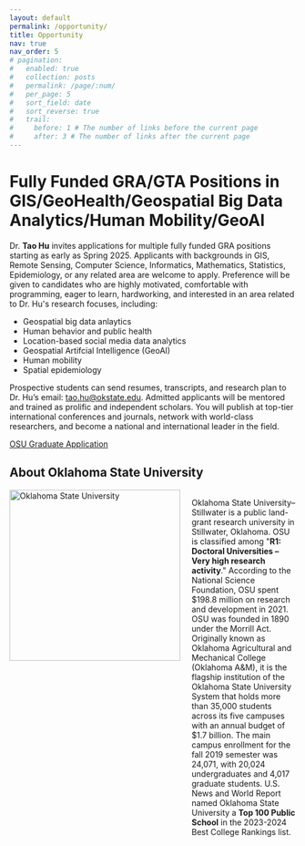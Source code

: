 ```yaml
---
layout: default
permalink: /opportunity/
title: Opportunity
nav: true
nav_order: 5
# pagination:
#   enabled: true
#   collection: posts
#   permalink: /page/:num/
#   per_page: 5
#   sort_field: date
#   sort_reverse: true
#   trail:
#     before: 1 # The number of links before the current page
#     after: 3 # The number of links after the current page
---
```


# Fully Funded GRA/GTA Positions in GIS/GeoHealth/Geospatial Big Data Analytics/Human Mobility/GeoAI

Dr. **Tao Hu** invites applications for multiple fully funded GRA positions starting as early as Spring 2025. Applicants with backgrounds in GIS, Remote Sensing, Computer Science, Informatics, Mathematics, Statistics, Epidemiology, or any related area are welcome to apply. Preference will be given to candidates who are highly motivated, comfortable with programming, eager to learn, hardworking, and interested in an area related to Dr. Hu's research focuses, including:

- Geospatial big data anlaytics
- Human behavior and public health
- Location-based social media data analytics
- Geospatial Artifcial Intelligence (GeoAI)
- Human mobility
- Spatial epidemiology

Prospective students can send resumes, transcripts, and research plan to Dr. Hu’s email: [tao.hu@okstate.edu](mailto:tao.hu@okstate.edu). Admitted applicants will be mentored and trained as prolific and independent scholars. You will publish at top-tier international conferences and journals, network with world-class researchers, and become a national and international leader in the field.

[OSU Graduate Application](https://gradcollege.okstate.edu)

## About Oklahoma State University

<div style="display: flex;">
    <img src="https://images.sidearmdev.com/crop?url=https://dxbhsrqyrr690.cloudfront.net/sidearm.nextgen.sites/okstate.com/images/2019/6/12/fac_bps_19.jpg&width=300&height=200&type=webp" alt="Oklahoma State University" style="width: 300px; height: auto; margin-right: 20px;">
    <p>Oklahoma State University–Stillwater is a public land-grant research university in Stillwater, Oklahoma. OSU is classified among "<strong>R1: Doctoral Universities – Very high research activity</strong>." According to the National Science Foundation, OSU spent $198.8 million on research and development in 2021. OSU was founded in 1890 under the Morrill Act. Originally known as Oklahoma Agricultural and Mechanical College (Oklahoma A&M), it is the flagship institution of the Oklahoma State University System that holds more than 35,000 students across its five campuses with an annual budget of $1.7 billion. The main campus enrollment for the fall 2019 semester was 24,071, with 20,024 undergraduates and 4,017 graduate students. 
    U.S. News and World Report named Oklahoma State University a <strong>Top 100 Public School</strong> in the 2023-2024 Best College Rankings list. </p>
</div>


<!-- 
Oklahoma State University–Stillwater (officially Oklahoma State University; informally Oklahoma State, OK State, OSU) is a public land-grant research university in Stillwater, Oklahoma. OSU was founded in 1890 under the Morrill Act. Originally known as Oklahoma Agricultural and Mechanical College (Oklahoma A&M), it is the flagship institution of the Oklahoma State University System that holds more than 35,000 students across its five campuses with an annual budget of $1.7 billion. The main campus enrollment for the fall 2019 semester was 24,071, with 20,024 undergraduates and 4,017 graduate students. OSU is classified among "R1: Doctoral Universities – Very high research activity." According to the National Science Foundation, OSU spent $198.8 million on research and development in 2021.-->